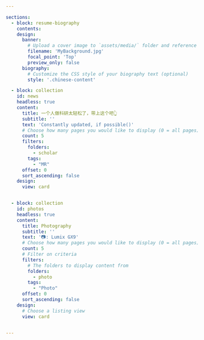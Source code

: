 ```yaml
---

sections:
  - block: resume-biography
    contents:
    design:
      banner:
        # Upload a cover image to `assets/media/` folder and reference its filename here (optional)
        filename: 'MyBackground.jpg'
        focal_point: 'Top'
        preview_only: false  
      biography:
        # Customize the CSS style of your biography text (optional)
        style: '.chinese-content'

  - block: collection
    id: news
    headless: true
    content:
      title: 一个人做科研太轻松了，带上这个吧👆
      subtitle: ''
      text: 'Constantly updated, if possible()'
      # Choose how many pages you would like to display (0 = all pages)
      count: 5
      filters:
        folders:
          - scholar
        tags:
          - "MR"
      offset: 0
      sort_ascending: false
    design:
      view: card


  - block: collection
    id: photos
    headless: true
    content:
      title: Photography
      subtitle: ''
      text: '📷: Lumix GX9'
      # Choose how many pages you would like to display (0 = all pages)
      count: 5
      # Filter on criteria
      filters:
        # The folders to display content from
        folders:
          - photo
        tags:
          - "Photo"
      offset: 0
      sort_ascending: false
    design:
      # Choose a listing view
      view: card

  
---
```

